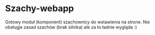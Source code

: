# Szachy-webapp

Gotowy moduł (komponent) szachownicy do wstawienia na strone. Nie obsługje zasad szachów (brak silnika) ale za to ładnie wygląda :)

